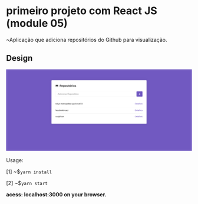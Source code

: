 <h1>primeiro projeto com React JS (module 05)</h1>

~Aplicação que adiciona repositórios do Github para visualização.


<h2>Design</h2>

![App Design](https://github.com/Remato/projeto-react/blob/master/frontend_design.png)


Usage:

[1] ~$```yarn install```

[2] ~$```yarn start```

**acess: localhost:3000 on your browser.**
